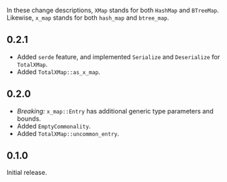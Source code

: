 In these change descriptions, `XMap` stands for both `HashMap` and `BTreeMap`. Likewise, `x_map`
stands for both `hash_map` and `btree_map`.

## 0.2.1

- Added `serde` feature, and implemented `Serialize` and `Deserialize` for `TotalXMap`.
- Added `TotalXMap::as_x_map`.

## 0.2.0

- *Breaking:* `x_map::Entry` has additional generic type parameters and bounds.
- Added `EmptyCommonality`.
- Added `TotalXMap::uncommon_entry`.

## 0.1.0

Initial release.
